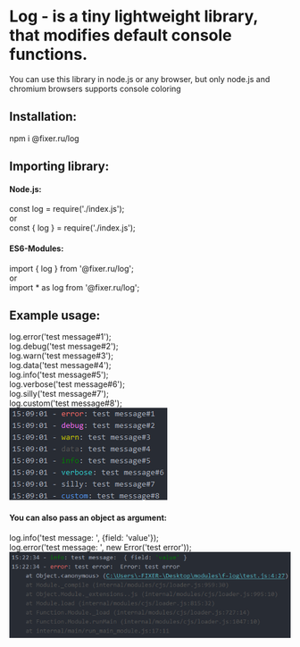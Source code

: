 # Log - is a tiny lightweight library, that modifies default console functions.
You can use this library in node.js or any browser, but only node.js and chromium browsers supports console coloring 

## Installation:
npm i @fixer.ru/log

## Importing library:
#### Node.js:
const log = require('./index.js');\
or\
const { log } = require('./index.js');
#### ES6-Modules:
import { log } from '@fixer.ru/log';\
or\
import * as log from '@fixer.ru/log';

## Example usage:
log.error('test message#1');\
log.debug('test message#2');\
log.warn('test message#3');\
log.data('test message#4');\
log.info('test message#5');\
log.verbose('test message#6');\
log.silly('test message#7');\
log.custom('test message#8');\
![Screenshot](images/screen.png)

#### You can also pass an object as argument:
log.info('test message: ', {field: 'value'});\
log.error('test message: ', new Error('test error'));\
![Screenshot](images/screen2.png)
